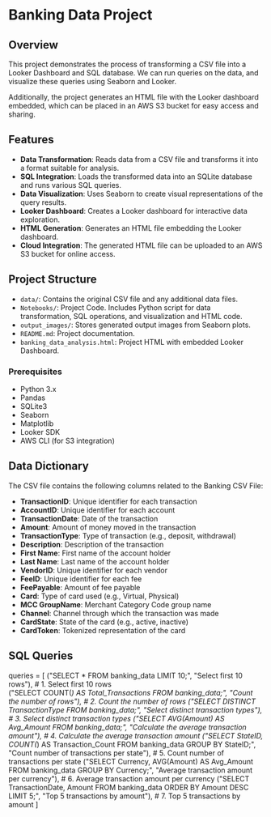 # Banking Data Project

## Overview

This project demonstrates the process of transforming a CSV file into a Looker Dashboard and SQL database. We can run queries on the data, and visualize these queries using Seaborn and Looker.

Additionally, the project generates an HTML file with the Looker dashboard embedded, which can be placed in an AWS S3 bucket for easy access and sharing.

## Features

- **Data Transformation**: Reads data from a CSV file and transforms it into a format suitable for analysis.
- **SQL Integration**: Loads the transformed data into an SQLite database and runs various SQL queries.
- **Data Visualization**: Uses Seaborn to create visual representations of the query results.
- **Looker Dashboard**: Creates a Looker dashboard for interactive data exploration.
- **HTML Generation**: Generates an HTML file embedding the Looker dashboard.
- **Cloud Integration**: The generated HTML file can be uploaded to an AWS S3 bucket for online access.

## Project Structure

- `data/`: Contains the original CSV file and any additional data files.
- `Notebooks/`: Project Code. Includes Python script for data transformation, SQL operations, and visualization and HTML code.  
- `output_images/`: Stores generated output images from Seaborn plots.
- `README.md`: Project documentation.
- `banking_data_analysis.html`: Project HTML with embedded Looker Dashboard.

### Prerequisites

- Python 3.x
- Pandas
- SQLite3
- Seaborn
- Matplotlib
- Looker SDK
- AWS CLI (for S3 integration)



## Data Dictionary

The CSV file contains the following columns related to the Banking CSV File:

- **TransactionID**: Unique identifier for each transaction
- **AccountID**: Unique identifier for each account
- **TransactionDate**: Date of the transaction
- **Amount**: Amount of money moved in the transaction
- **TransactionType**: Type of transaction (e.g., deposit, withdrawal)
- **Description**: Description of the transaction
- **First Name**: First name of the account holder
- **Last Name**: Last name of the account holder
- **VendorID**: Unique identifier for each vendor
- **FeeID**: Unique identifier for each fee
- **FeePayable**: Amount of fee payable
- **Card**: Type of card used (e.g., Virtual, Physical)
- **MCC GroupName**: Merchant Category Code group name
- **Channel**: Channel through which the transaction was made
- **CardState**: State of the card (e.g., active, inactive)
- **CardToken**: Tokenized representation of the card

## SQL Queries 

queries = [
    ("SELECT * FROM banking_data LIMIT 10;", "Select first 10 rows"),  # 1. Select first 10 rows <br>
    ("SELECT COUNT(*) AS Total_Transactions FROM banking_data;", "Count the number of rows"),  # 2. Count the number of rows 
    ("SELECT DISTINCT TransactionType FROM banking_data;", "Select distinct transaction types"),  # 3. Select distinct transaction types
    ("SELECT AVG(Amount) AS Avg_Amount FROM banking_data;", "Calculate the average transaction amount"),  # 4. Calculate the average transaction amount
    ("SELECT StateID, COUNT(*) AS Transaction_Count FROM banking_data GROUP BY StateID;", "Count number of transactions per state"),  # 5. Count number of transactions per state
    ("SELECT Currency, AVG(Amount) AS Avg_Amount FROM banking_data GROUP BY Currency;", "Average transaction amount per currency"),  # 6. Average transaction amount per currency
    ("SELECT TransactionDate, Amount FROM banking_data ORDER BY Amount DESC LIMIT 5;", "Top 5 transactions by amount"),  # 7. Top 5 transactions by amount
]


